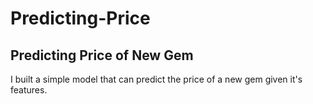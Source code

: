 # Predicting-Price
Predicting Price of New Gem
---------------------------
I built a simple model that can predict the price of a new gem given it's features.
